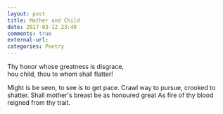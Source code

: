 ```yaml
---
layout: post
title: Mother and Child
date: 2017-03-12 23:40
comments: true
external-url:
categories: Poetry
---
```


Thy honor whose greatness is disgrace,<br/>
hou child, thou to whom shall flatter!

Might is be seen, to see is to get pace.
Crawl way to pursue, crooked to shatter.
Shall mother's breast be as honoured great
As fire of thy blood reigned from thy trait.
